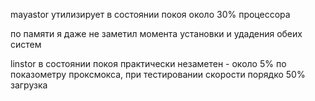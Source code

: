 mayastor утилизирует в состоянии покоя около 30% процессора

по памяти я даже не заметил момента установки и удадения обеих систем

linstor в состоянии покоя практически незаметен - около 5% по показометру проксмокса, при тестировании скорости порядко 50% загрузка

